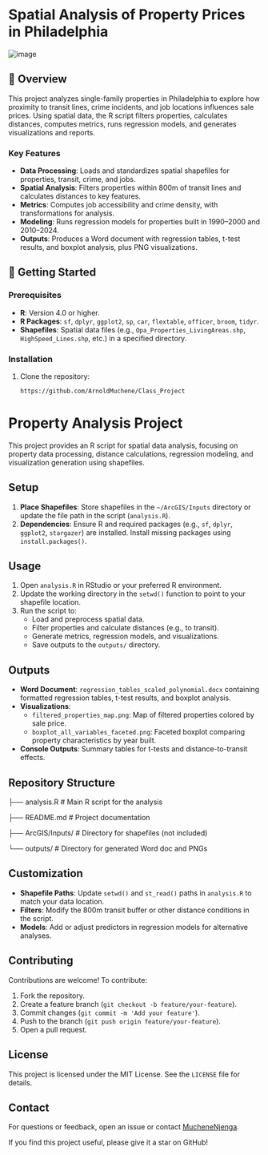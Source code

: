# Spatial Analysis of Property Prices in Philadelphia

![image](https://github.com/user-attachments/assets/d63fcb8c-484a-4634-a61f-c80f8e9069ec)


## 📖 Overview

This project analyzes single-family properties in Philadelphia to explore how proximity to transit lines, crime incidents, and job locations influences sale prices. Using spatial data, the R script filters properties, calculates distances, computes metrics, runs regression models, and generates visualizations and reports.

### Key Features
- **Data Processing**: Loads and standardizes spatial shapefiles for properties, transit, crime, and jobs.
- **Spatial Analysis**: Filters properties within 800m of transit lines and calculates distances to key features.
- **Metrics**: Computes job accessibility and crime density, with transformations for analysis.
- **Modeling**: Runs regression models for properties built in 1990–2000 and 2010–2024.
- **Outputs**: Produces a Word document with regression tables, t-test results, and boxplot analysis, plus PNG visualizations.

## 🚀 Getting Started

### Prerequisites
- **R**: Version 4.0 or higher.
- **R Packages**: `sf`, `dplyr`, `ggplot2`, `sp`, `car`, `flextable`, `officer`, `broom`, `tidyr`.
- **Shapefiles**: Spatial data files (e.g., `Opa_Properties_LivingAreas.shp`, `HighSpeed_Lines.shp`, etc.) in a specified directory.

### Installation
1. Clone the repository:
   ```bash
   https://github.com/ArnoldMuchene/Class_Project   
# Property Analysis Project

This project provides an R script for spatial data analysis, focusing on property data processing, distance calculations, regression modeling, and visualization generation using shapefiles.

## Setup

1. **Place Shapefiles**: Store shapefiles in the `~/ArcGIS/Inputs` directory or update the file path in the script (`analysis.R`).
2. **Dependencies**: Ensure R and required packages (e.g., `sf`, `dplyr`, `ggplot2`, `stargazer`) are installed. Install missing packages using `install.packages()`.

## Usage

1. Open `analysis.R` in RStudio or your preferred R environment.
2. Update the working directory in the `setwd()` function to point to your shapefile location.
3. Run the script to:
   - Load and preprocess spatial data.
   - Filter properties and calculate distances (e.g., to transit).
   - Generate metrics, regression models, and visualizations.
   - Save outputs to the `outputs/` directory.


## Outputs

- **Word Document**: `regression_tables_scaled_polynomial.docx` containing formatted regression tables, t-test results, and boxplot analysis.
- **Visualizations**:
  - `filtered_properties_map.png`: Map of filtered properties colored by sale price.
  - `boxplot_all_variables_faceted.png`: Faceted boxplot comparing property characteristics by year built.
- **Console Outputs**: Summary tables for t-tests and distance-to-transit effects.

## Repository Structure



├── analysis.R                     # Main R script for the analysis

├── README.md                     # Project documentation

├── ArcGIS/Inputs/                # Directory for shapefiles (not included)

└── outputs/                      # Directory for generated Word doc and PNGs


## Customization

- **Shapefile Paths**: Update `setwd()` and `st_read()` paths in `analysis.R` to match your data location.
- **Filters**: Modify the 800m transit buffer or other distance conditions in the script.
- **Models**: Add or adjust predictors in regression models for alternative analyses.

## Contributing

Contributions are welcome! To contribute:

1. Fork the repository.
2. Create a feature branch (`git checkout -b feature/your-feature`).
3. Commit changes (`git commit -m 'Add your feature'`).
4. Push to the branch (`git push origin feature/your-feature`).
5. Open a pull request.

## License

This project is licensed under the MIT License. See the `LICENSE` file for details.

## Contact

For questions or feedback, open an issue or contact [MucheneNjenga](arnoldnjengabiz@gmail.com).

If you find this project useful, please give it a star on GitHub!
